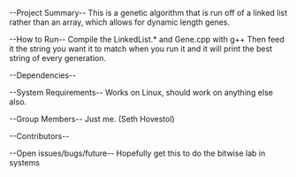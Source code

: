 --Project Summary--
This is a genetic algorithm that is run off of a linked list rather than 
an array, which allows for dynamic length genes. 

--How to Run--
Compile the LinkedList.* and Gene.cpp with g++
Then feed it the string you want it to match when you run it and it will print the 
best string of every generation. 

--Dependencies--


--System Requirements--
Works on Linux, should work on anything else also.

--Group Members--
Just me. (Seth Hovestol)

--Contributors--

--Open issues/bugs/future--
Hopefully get this to do the bitwise lab in systems
